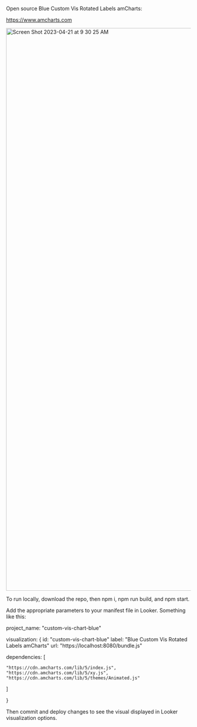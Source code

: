 Open source Blue Custom Vis Rotated Labels amCharts:

https://www.amcharts.com

<img width="1533" alt="Screen Shot 2023-04-21 at 9 30 25 AM" src="https://user-images.githubusercontent.com/114446653/233648479-56e21997-e391-4b55-85e1-36e3dbada66b.png">


To run locally, download the repo, then npm i, npm run build, and npm start.

Add the appropriate parameters to your manifest file in Looker. Something like this:

project_name: "custom-vis-chart-blue"

visualization: {
  id: "custom-vis-chart-blue"
  label: "Blue Custom Vis Rotated Labels amCharts"
  url: "https://localhost:8080/bundle.js"

  dependencies: [

    "https://cdn.amcharts.com/lib/5/index.js",
    "https://cdn.amcharts.com/lib/5/xy.js",
    "https://cdn.amcharts.com/lib/5/themes/Animated.js"
  ]



}


Then commit and deploy changes to see the visual displayed in Looker visualization options.
